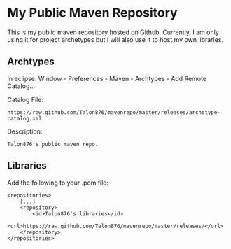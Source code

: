 My Public Maven Repository
==========================
This is my public maven repository hosted on Github. Currently, I am only using it for project archetypes but I will also use it to host my own libraries.


Archtypes
---------

In eclipse: Window - Preferences - Maven - Archtypes - Add Remote Catalog...

Catalog File:

	https://raw.github.com/Talon876/mavenrepo/master/releases/archetype-catalog.xml

Description:

	Talon876's public maven repo.
	
Libraries
---------

Add the following to your .pom file:

	<repositories>
		[...]
		<repository>
			<id>Talon876's libraries</id>
			<url>https://raw.github.com/Talon876/mavenrepo/master/releases/</url>
		</repository>
	</repositories>
	